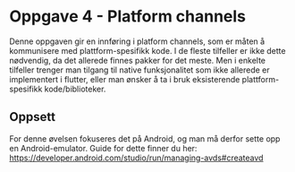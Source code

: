 # Oppgave 4 - Platform channels

Denne oppgaven gir en innføring i platform channels, som er måten å kommunisere med plattform-spesifikk kode.
I de fleste tilfeller er ikke dette nødvendig, da det allerede finnes pakker for det meste.
Men i enkelte tilfeller trenger man tilgang til native funksjonalitet som ikke allerede er implementert i flutter,
eller man ønsker å ta i bruk eksisterende plattform-spesifikk kode/biblioteker.

## Oppsett

For denne øvelsen fokuseres det på Android, og man må derfor sette opp en Android-emulator.
Guide for dette finner du her: https://developer.android.com/studio/run/managing-avds#createavd
